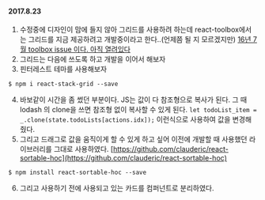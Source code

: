 #### 2017.8.23

1. 수정중에 디자인이 맘에 들지 않아 그리드를 사용하려 하는데 react-toolbox에서는 그리드를 지금 제공하려고 개발중이라고 한다..(언제쯤 될 지 모르겠지만)
[16년 7월 toolbox issue 이다. 아직 열려있다](https://github.com/react-toolbox/react-toolbox/issues/626)
2. 그리드는 다음에 쓰도록 하고 개발을 이어서 해보자
3. 핀터레스트 테마를 사용해보자
```
$ npm i react-stack-grid --save
```
4. 바보같이 시간을 좀 썼던 부분이다. JS는 값이 다 참조형으로 복사가 된다. 그 때 lodash 의 clone을 쓰면 참조형 없이 복사할 수 있게 된다. `let todoList_item = _.clone(state.todoLists[actions.idx]);` 이런식으로 사용하여 값을 변경해줬다.
5. 그리고 드래그로 값을 움직이게 할 수 있게 하고 싶어 이전에 개발할 때 사용했던 라이브러리를 그대로 사용하였다.
[https://github.com/clauderic/react-sortable-hoc](https://github.com/clauderic/react-sortable-hoc)
```
$ npm install react-sortable-hoc --save
```
6. 그리고 사용하기 전에 사용되고 있는 카드를 컴퍼넌트로 분리하였다. 